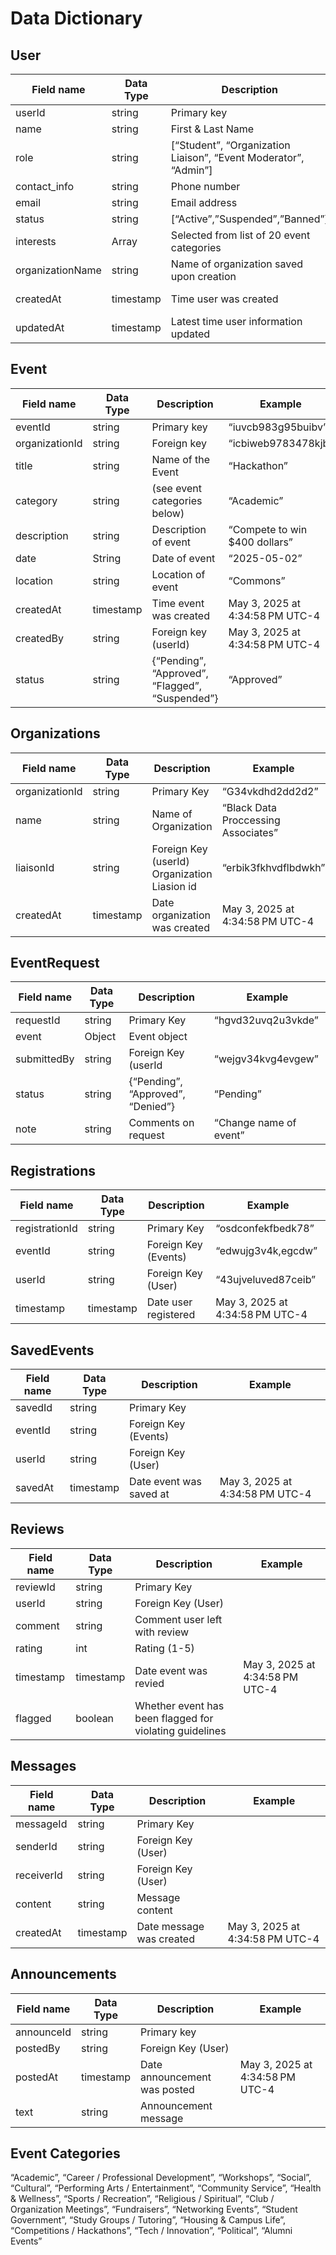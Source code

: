 # Data Dictionary

## User

| Field name | Data Type | Description | Example |
|------------|------------|-------------|---------|
| userId | string | Primary key | “vovobv08934b” |
| name | string | First & Last Name | “Nia Berry” |
| role | string | [“Student”, “Organization Liaison”, “Event Moderator”, “Admin”] | “Student” |
| contact_info | string | Phone number | “540-834-3061” |
| email | string | Email address | “berryniaa13@gmail.com” |
| status | string | [“Active”,”Suspended”,”Banned”] | “Active” |
| interests | Array<string> | Selected from list of 20 event categories | {“Academic”, “Social”, “Political”} |
| organizationName | string | Name of organization saved upon creation | “Black Data Processing Associates” |
| createdAt | timestamp | Time user was created | May 3, 2025 at 4:34:58 PM UTC-4 |
| updatedAt | timestamp | Latest time user information updated | May 5, 2025 at 3:24:58 PM UTC-4 |

## Event

| Field name | Data Type | Description | Example |
|------------|------------|-------------|---------|
| eventId | string | Primary key | “iuvcb983g95buibv” |
| organizationId | string | Foreign  key | “icbiweb9783478kjb” |
| title | string | Name of the Event | “Hackathon” |
| category | string | (see event categories below) | “Academic” |
| description | string | Description of event | “Compete to win $400 dollars” |
| date | String | Date of event | “2025-05-02” |
| location | string | Location of event | “Commons” |
| createdAt | timestamp | Time event was created | May 3, 2025 at 4:34:58 PM UTC-4 |
| createdBy | string | Foreign key (userId) | May 3, 2025 at 4:34:58 PM UTC-4 |
| status | string | {“Pending”, “Approved”, “Flagged”, “Suspended”} | “Approved” |

## Organizations

| Field name | Data Type | Description | Example |
|------------|------------|-------------|---------|
| organizationId | string | Primary Key | “G34vkdhd2dd2d2” |
| name | string | Name of Organization | “Black Data Proccessing Associates” |
| liaisonId | string | Foreign Key (userId) Organization Liasion id | “erbik3fkhvdflbdwkh” |
| createdAt | timestamp | Date organization was created | May 3, 2025 at 4:34:58 PM UTC-4 |

## EventRequest

| Field name | Data Type | Description | Example |
|------------|------------|-------------|---------|
| requestId | string | Primary Key | “hgvd32uvq2u3vkde” |
| event | Object<Event> | Event object |  |
| submittedBy | string | Foreign Key (userId | “wejgv34kvg4evgew” |
| status | string | {“Pending”, “Approved”, “Denied”} | “Pending” |
| note | string | Comments on request | “Change name of event” |

## Registrations

| Field name | Data Type | Description | Example |
|------------|------------|-------------|---------|
| registrationId | string | Primary Key | “osdconfekfbedk78” |
| eventId | string | Foreign Key (Events) | “edwujg3v4k,egcdw” |
| userId | string | Foreign Key (User) | “43ujveluved87ceib” |
| timestamp | timestamp | Date user registered | May 3, 2025 at 4:34:58 PM UTC-4 |

## SavedEvents

| Field name | Data Type | Description | Example |
|------------|------------|-------------|---------|
| savedId | string | Primary Key |  |
| eventId | string | Foreign Key (Events) |  |
| userId | string | Foreign Key (User) |  |
| savedAt | timestamp | Date event was saved at | May 3, 2025 at 4:34:58 PM UTC-4 |

## Reviews

| Field name | Data Type | Description | Example |
|------------|------------|-------------|---------|
| reviewId | string | Primary Key |  |
| userId | string | Foreign Key (User) |  |
| comment | string | Comment user left with review |  |
| rating | int | Rating (1-5) |  |
| timestamp | timestamp | Date event was revied | May 3, 2025 at 4:34:58 PM UTC-4 |
| flagged | boolean | Whether event has been flagged for violating guidelines |  |

## Messages

| Field name | Data Type | Description | Example |
|------------|------------|-------------|---------|
| messageId | string | Primary Key |  |
| senderId | string | Foreign Key (User) |  |
| receiverId | string | Foreign Key (User) |  |
| content | string | Message content |  |
| createdAt | timestamp | Date message was created | May 3, 2025 at 4:34:58 PM UTC-4 |

## Announcements

| Field name | Data Type | Description | Example |
|------------|------------|-------------|---------|
| announceId | string | Primary key |  |
| postedBy | string | Foreign Key (User) |  |
| postedAt | timestamp | Date announcement was posted | May 3, 2025 at 4:34:58 PM UTC-4 |
| text | string | Announcement message |  |

## Event Categories

“Academic”, “Career / Professional Development”, “Workshops”, “Social”, “Cultural”, “Performing Arts / Entertainment”, “Community Service”, “Health & Wellness”, “Sports / Recreation”, “Religious / Spiritual”, “Club / Organization Meetings”, “Fundraisers”, “Networking Events”, “Student Government”, “Study Groups / Tutoring”, “Housing & Campus Life”, “Competitions / Hackathons”, “Tech / Innovation”, “Political”, “Alumni Events”
